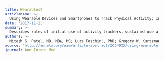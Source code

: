 ```yaml
---
title: Wearables2
articlename: >-
  Using Wearable Devices and Smartphones to Track Physical Activity: Initial Activation, Sustained Use, and Step Counts Across Sociodemographic Characteristics in a National Sample
date: '2017-11-21'
summary: >-
  Describes rates of initial use of activity trackers, sustained use after 6 months, and step counts across different sociodemographic characteristics from a wellness program offered across the United States.
authors: >-
  Mitesh S. Patel, MD, MBA, MS; Luca Foschini, PhD; Gregory W. Kurtzman, BA; Jingsan Zhu, MBA, MS; Wenli Wang, MS; Charles A.L. Rareshide, MS; Susan M. Zbikowski, PhD
source: 'http://annals.org/aim/article-abstract/2654953/using-wearable-devices-smartphones-track-physical-activity-initial-activation-sustained'
journal: Ann Intern Med
---
```


